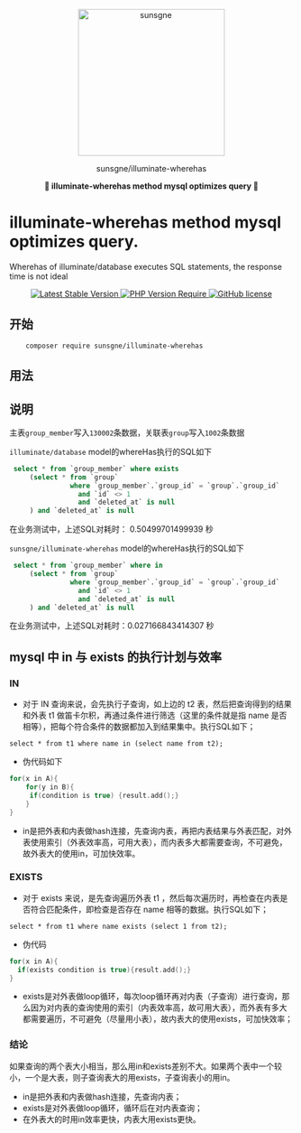 
<p align="center"><img width="260px" src="https://oss.tool.lu/cache/202209/27/1523267siotzrscyii3g3a.png.optim.png" alt="sunsgne"></p>
<p align="center">sunsgne/illuminate-wherehas</p>

**<p align="center">🐬 illuminate-wherehas  method mysql optimizes query 🐬</p>**

# illuminate-wherehas  method mysql optimizes query.
Wherehas of illuminate/database executes SQL statements, the response time is not ideal
<div align="center">
    <a href="https://github.com/workbunny/webman-rate-limiter/releases">
        <img alt="Latest Stable Version" src="http://poser.pugx.org/workbunny/webman-rate-limiter/v">
    </a>
    <a href="https://github.com/workbunny/webman-rate-limiter/blob/main/composer.json">
        <img alt="PHP Version Require" src="http://poser.pugx.org/workbunny/webman-rate-limiter/require/php">
    </a>
    <a href="https://github.com/workbunny/webman-rate-limiter/blob/main/LICENSE">
        <img alt="GitHub license" src="http://poser.pugx.org/workbunny/webman-rate-limiter/license">
    </a>
</div>


## 开始
```
    composer require sunsgne/illuminate-wherehas
```
## 用法


## 说明

主表`group_member`写入`130002`条数据，关联表`group`写入`1002`条数据

`illuminate/database` model的whereHas执行的SQL如下
```sql
 select * from `group_member` where exists 
     (select * from `group` 
               where `group_member`.`group_id` = `group`.`group_id` 
                 and `id` <> 1 
                 and `deleted_at` is null
     ) and `deleted_at` is null
```
在业务测试中，上述SQL对耗时： 0.50499701499939 秒

`sunsgne/illuminate-wherehas` model的whereHas执行的SQL如下
```sql
 select * from `group_member` where in 
     (select * from `group` 
               where `group_member`.`group_id` = `group`.`group_id` 
                 and `id` <> 1 
                 and `deleted_at` is null
     ) and `deleted_at` is null
```
在业务测试中，上述SQL对耗时：0.027166843414307 秒

## mysql 中 in 与 exists 的执行计划与效率

### IN
- 对于 IN 查询来说，会先执行子查询，如上边的 t2 表，然后把查询得到的结果和外表 t1 做笛卡尔积，再通过条件进行筛选（这里的条件就是指 name 是否相等），把每个符合条件的数据都加入到结果集中。执行SQL如下；


```select * from t1 where name in (select name from t2);```
- 伪代码如下

```c
for(x in A){
    for(y in B){
     if(condition is true) {result.add();}
    }
}
 ```

- in是把外表和内表做hash连接，先查询内表，再把内表结果与外表匹配，对外表使用索引（外表效率高，可用大表），而内表多大都需要查询，不可避免，故外表大的使用in，可加快效率。


### EXISTS
 - 对于 exists 来说，是先查询遍历外表 t1 ，然后每次遍历时，再检查在内表是否符合匹配条件，即检查是否存在 name 相等的数据。执行SQL如下；

```select * from t1 where name exists (select 1 from t2);```


- 伪代码

```c
for(x in A){
  if(exists condition is true){result.add();}
} 
```
- exists是对外表做loop循环，每次loop循环再对内表（子查询）进行查询，那么因为对内表的查询使用的索引（内表效率高，故可用大表），而外表有多大都需要遍历，不可避免（尽量用小表），故内表大的使用exists，可加快效率；


### 结论

如果查询的两个表大小相当，那么用in和exists差别不大。如果两个表中一个较小，一个是大表，则子查询表大的用exists，子查询表小的用in。

- in是把外表和内表做hash连接，先查询内表；
- exists是对外表做loop循环，循环后在对内表查询；
- 在外表大的时用in效率更快，内表大用exists更快。







   









